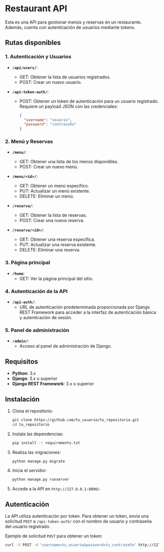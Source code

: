 # Restaurant API

Esta es una API para gestionar menús y reservas en un restaurante. Además, cuenta con autenticación de usuarios mediante tokens.

## Rutas disponibles

### 1. Autenticación y Usuarios

- **`/api/users/`**:  
  - GET: Obtener la lista de usuarios registrados.
  - POST: Crear un nuevo usuario.

- **`/api-token-auth/`**:  
  - POST: Obtener un token de autenticación para un usuario registrado. Requiere un payload JSON con las credenciales:
    ```json
    {
      "username": "usuario",
      "password": "contraseña"
    }
    ```

### 2. Menú y Reservas

- **`/menu/`**:  
  - GET: Obtener una lista de los menús disponibles.
  - POST: Crear un nuevo menú.

- **`/menu/<id>/`**:  
  - GET: Obtener un menú específico.
  - PUT: Actualizar un menú existente.
  - DELETE: Eliminar un menú.

- **`/reserva/`**:  
  - GET: Obtener la lista de reservas.
  - POST: Crear una nueva reserva.

- **`/reserva/<id>/`**:  
  - GET: Obtener una reserva específica.
  - PUT: Actualizar una reserva existente.
  - DELETE: Eliminar una reserva.

### 3. Página principal

- **`/home`**:  
  - GET: Ver la página principal del sitio.

### 4. Autenticación de la API

- **`/api-auth/`**:  
  - URL de autenticación predeterminada proporcionada por Django REST Framework para acceder a la interfaz de autenticación básica y autenticación de sesión.

### 5. Panel de administración

- **`/admin/`**:  
  - Acceso al panel de administración de Django.

## Requisitos

- **Python**: 3.x
- **Django**: 3.x o superior
- **Django REST Framework**: 3.x o superior

## Instalación

1. Clona el repositorio:
    ```bash
    git clone https://github.com/tu_usuario/tu_repositorio.git
    cd tu_repositorio
    ```

2. Instala las dependencias:
    ```bash
    pip install -r requirements.txt
    ```

3. Realiza las migraciones:
    ```bash
    python manage.py migrate
    ```

4. Inicia el servidor:
    ```bash
    python manage.py runserver
    ```

5. Accede a la API en `http://127.0.0.1:8000/`.

## Autenticación

La API utiliza autenticación por token. Para obtener un token, envía una solicitud `POST` a `/api-token-auth/` con el nombre de usuario y contraseña del usuario registrado.

Ejemplo de solicitud `POST` para obtener un token:

```bash
curl -X POST -d "username=tu_usuario&password=tu_contraseña" http://127.0.0.1:8000/api-token-auth/


